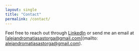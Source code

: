 ```yaml
---
layout: single
title: "Contact"
permalink: /contact/
---
```


Feel free to reach out through [LinkedIn](https://linkedin.com/in/alexmatiasastorga) or send me an email at [alejandromatiasastorga@gmail.com](mailto: alejandromatiasastorga@gmail.com).